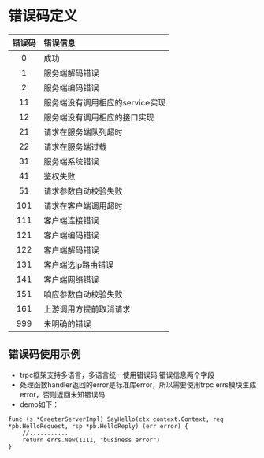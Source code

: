 # 错误码定义

| 错误码 | 错误信息 |
| :----: | :----   |
| 0 | 成功 |
| 1 | 服务端解码错误 |
| 2 | 服务端编码错误 |
| 11 | 服务端没有调用相应的service实现 |
| 12 | 服务端没有调用相应的接口实现 |
| 21 | 请求在服务端队列超时 |
| 22 | 请求在服务端过载 |
| 31 | 服务端系统错误 |
| 41 | 鉴权失败 |
| 51 | 请求参数自动校验失败 |
| 101 | 请求在客户端调用超时 |
| 111 | 客户端连接错误 |
| 121 | 客户端编码错误 |
| 122 | 客户端解码错误 |
| 131 | 客户端选ip路由错误 |
| 141 | 客户端网络错误 |
| 151 | 响应参数自动校验失败 |
| 161 | 上游调用方提前取消请求 |
| 999 | 未明确的错误 |

## 错误码使用示例
- trpc框架支持多语言，多语言统一使用错误码 错误信息两个字段
- 处理函数handler返回的error是标准库error，所以需要使用trpc errs模块生成error，否则返回未知错误码
- demo如下：
```golang
func (s *GreeterServerImpl) SayHello(ctx context.Context, req *pb.HelloRequest, rsp *pb.HelloReply) (err error) {
    //...........
    return errs.New(1111, "business error")
}
```
